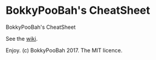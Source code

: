 # BokkyPooBah's CheatSheet
BokkyPooBah's CheatSheet

See the [wiki](https://github.com/bokkypoobah/BokkyPooBahsCheatSheet/wiki).

Enjoy. (c) BokkyPooBah 2017. The MIT licence.
